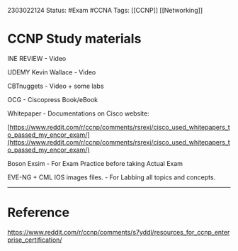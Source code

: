 
2303022124
	Status: #Exam #CCNA
		Tags: [[CCNP]] [[Networking]]

# CCNP Study materials

INE REVIEW - Video

UDEMY Kevin Wallace - Video

CBTnuggets - Video + some labs

OCG - Ciscopress Book/eBook

Whitepaper - Documentations on Cisco website:

[https://www.reddit.com/r/ccnp/comments/rsrexj/cisco_used_whitepapers_to_passed_my_encor_exam/](https://www.reddit.com/r/ccnp/comments/rsrexj/cisco_used_whitepapers_to_passed_my_encor_exam/)

Boson Exsim - For Exam Practice before taking Actual Exam

EVE-NG + CML IOS images files. - For Labbing all topics and concepts.

---
# Reference
https://www.reddit.com/r/ccnp/comments/s7yddl/resources_for_ccnp_enterprise_certification/